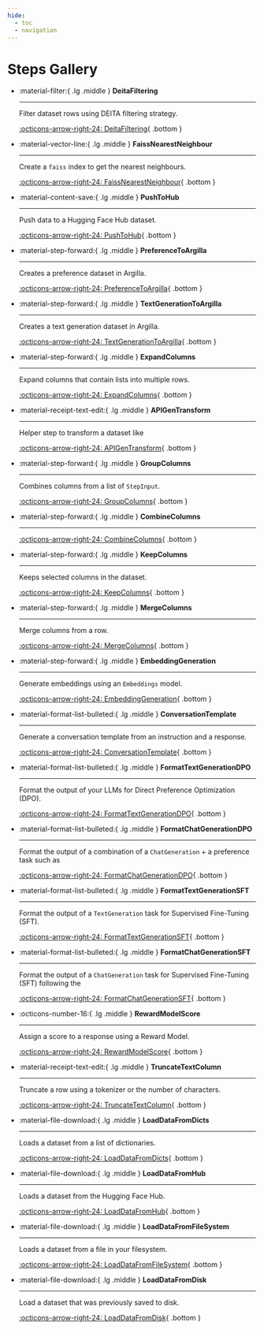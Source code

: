 ```yaml
---
hide:
  - toc
  - navigation
---
```

# Steps Gallery



<div class="grid cards" markdown>


-   :material-filter:{ .lg .middle } __DeitaFiltering__

    ---

    Filter dataset rows using DEITA filtering strategy.

    [:octicons-arrow-right-24: DeitaFiltering](deitafiltering.md){ .bottom }

-   :material-vector-line:{ .lg .middle } __FaissNearestNeighbour__

    ---

    Create a `faiss` index to get the nearest neighbours.

    [:octicons-arrow-right-24: FaissNearestNeighbour](faissnearestneighbour.md){ .bottom }

-   :material-content-save:{ .lg .middle } __PushToHub__

    ---

    Push data to a Hugging Face Hub dataset.

    [:octicons-arrow-right-24: PushToHub](pushtohub.md){ .bottom }

-   :material-step-forward:{ .lg .middle } __PreferenceToArgilla__

    ---

    Creates a preference dataset in Argilla.

    [:octicons-arrow-right-24: PreferenceToArgilla](preferencetoargilla.md){ .bottom }

-   :material-step-forward:{ .lg .middle } __TextGenerationToArgilla__

    ---

    Creates a text generation dataset in Argilla.

    [:octicons-arrow-right-24: TextGenerationToArgilla](textgenerationtoargilla.md){ .bottom }

-   :material-step-forward:{ .lg .middle } __ExpandColumns__

    ---

    Expand columns that contain lists into multiple rows.

    [:octicons-arrow-right-24: ExpandColumns](expandcolumns.md){ .bottom }

-   :material-receipt-text-edit:{ .lg .middle } __APIGenTransform__

    ---

    Helper step to transform a dataset like

    [:octicons-arrow-right-24: APIGenTransform](apigentransform.md){ .bottom }

-   :material-step-forward:{ .lg .middle } __GroupColumns__

    ---

    Combines columns from a list of `StepInput`.

    [:octicons-arrow-right-24: GroupColumns](groupcolumns.md){ .bottom }

-   :material-step-forward:{ .lg .middle } __CombineColumns__

    ---

    

    [:octicons-arrow-right-24: CombineColumns](combinecolumns.md){ .bottom }

-   :material-step-forward:{ .lg .middle } __KeepColumns__

    ---

    Keeps selected columns in the dataset.

    [:octicons-arrow-right-24: KeepColumns](keepcolumns.md){ .bottom }

-   :material-step-forward:{ .lg .middle } __MergeColumns__

    ---

    Merge columns from a row.

    [:octicons-arrow-right-24: MergeColumns](mergecolumns.md){ .bottom }

-   :material-step-forward:{ .lg .middle } __EmbeddingGeneration__

    ---

    Generate embeddings using an `Embeddings` model.

    [:octicons-arrow-right-24: EmbeddingGeneration](embeddinggeneration.md){ .bottom }

-   :material-format-list-bulleted:{ .lg .middle } __ConversationTemplate__

    ---

    Generate a conversation template from an instruction and a response.

    [:octicons-arrow-right-24: ConversationTemplate](conversationtemplate.md){ .bottom }

-   :material-format-list-bulleted:{ .lg .middle } __FormatTextGenerationDPO__

    ---

    Format the output of your LLMs for Direct Preference Optimization (DPO).

    [:octicons-arrow-right-24: FormatTextGenerationDPO](formattextgenerationdpo.md){ .bottom }

-   :material-format-list-bulleted:{ .lg .middle } __FormatChatGenerationDPO__

    ---

    Format the output of a combination of a `ChatGeneration` + a preference task such as

    [:octicons-arrow-right-24: FormatChatGenerationDPO](formatchatgenerationdpo.md){ .bottom }

-   :material-format-list-bulleted:{ .lg .middle } __FormatTextGenerationSFT__

    ---

    Format the output of a `TextGeneration` task for Supervised Fine-Tuning (SFT).

    [:octicons-arrow-right-24: FormatTextGenerationSFT](formattextgenerationsft.md){ .bottom }

-   :material-format-list-bulleted:{ .lg .middle } __FormatChatGenerationSFT__

    ---

    Format the output of a `ChatGeneration` task for Supervised Fine-Tuning (SFT) following the

    [:octicons-arrow-right-24: FormatChatGenerationSFT](formatchatgenerationsft.md){ .bottom }

-   :octicons-number-16:{ .lg .middle } __RewardModelScore__

    ---

    Assign a score to a response using a Reward Model.

    [:octicons-arrow-right-24: RewardModelScore](rewardmodelscore.md){ .bottom }

-   :material-receipt-text-edit:{ .lg .middle } __TruncateTextColumn__

    ---

    Truncate a row using a tokenizer or the number of characters.

    [:octicons-arrow-right-24: TruncateTextColumn](truncatetextcolumn.md){ .bottom }

-   :material-file-download:{ .lg .middle } __LoadDataFromDicts__

    ---

    Loads a dataset from a list of dictionaries.

    [:octicons-arrow-right-24: LoadDataFromDicts](loaddatafromdicts.md){ .bottom }

-   :material-file-download:{ .lg .middle } __LoadDataFromHub__

    ---

    Loads a dataset from the Hugging Face Hub.

    [:octicons-arrow-right-24: LoadDataFromHub](loaddatafromhub.md){ .bottom }

-   :material-file-download:{ .lg .middle } __LoadDataFromFileSystem__

    ---

    Loads a dataset from a file in your filesystem.

    [:octicons-arrow-right-24: LoadDataFromFileSystem](loaddatafromfilesystem.md){ .bottom }

-   :material-file-download:{ .lg .middle } __LoadDataFromDisk__

    ---

    Load a dataset that was previously saved to disk.

    [:octicons-arrow-right-24: LoadDataFromDisk](loaddatafromdisk.md){ .bottom }


</div>